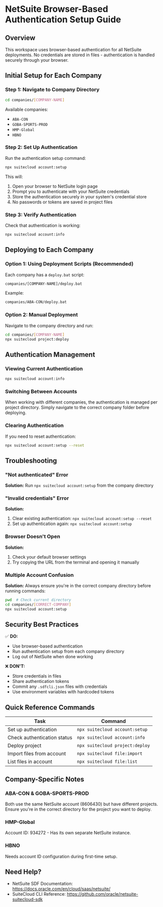 # NetSuite Browser-Based Authentication Setup Guide

## Overview
This workspace uses browser-based authentication for all NetSuite deployments. No credentials are stored in files - authentication is handled securely through your browser.

## Initial Setup for Each Company

### Step 1: Navigate to Company Directory
```bash
cd companies/[COMPANY-NAME]
```

Available companies:
- `ABA-CON`
- `GOBA-SPORTS-PROD`
- `HMP-Global`
- `HBNO`

### Step 2: Set Up Authentication
Run the authentication setup command:
```bash
npx suitecloud account:setup
```

This will:
1. Open your browser to NetSuite login page
2. Prompt you to authenticate with your NetSuite credentials
3. Store the authentication securely in your system's credential store
4. No passwords or tokens are saved in project files

### Step 3: Verify Authentication
Check that authentication is working:
```bash
npx suitecloud account:info
```

## Deploying to Each Company

### Option 1: Using Deployment Scripts (Recommended)
Each company has a `deploy.bat` script:
```bash
companies/[COMPANY-NAME]/deploy.bat
```

Example:
```bash
companies/ABA-CON/deploy.bat
```

### Option 2: Manual Deployment
Navigate to the company directory and run:
```bash
cd companies/[COMPANY-NAME]
npx suitecloud project:deploy
```

## Authentication Management

### Viewing Current Authentication
```bash
npx suitecloud account:info
```

### Switching Between Accounts
When working with different companies, the authentication is managed per project directory. Simply navigate to the correct company folder before deploying.

### Clearing Authentication
If you need to reset authentication:
```bash
npx suitecloud account:setup --reset
```

## Troubleshooting

### "Not authenticated" Error
**Solution:** Run `npx suitecloud account:setup` from the company directory

### "Invalid credentials" Error
**Solution:**
1. Clear existing authentication: `npx suitecloud account:setup --reset`
2. Set up authentication again: `npx suitecloud account:setup`

### Browser Doesn't Open
**Solution:**
1. Check your default browser settings
2. Try copying the URL from the terminal and opening it manually

### Multiple Account Confusion
**Solution:** Always ensure you're in the correct company directory before running commands:
```bash
pwd  # Check current directory
cd companies/[CORRECT-COMPANY]
npx suitecloud account:setup
```

## Security Best Practices

✅ **DO:**
- Use browser-based authentication
- Run authentication setup from each company directory
- Log out of NetSuite when done working

❌ **DON'T:**
- Store credentials in files
- Share authentication tokens
- Commit any `.sdfcli.json` files with credentials
- Use environment variables with hardcoded tokens

## Quick Reference Commands

| Task | Command |
|------|---------|
| Set up authentication | `npx suitecloud account:setup` |
| Check authentication status | `npx suitecloud account:info` |
| Deploy project | `npx suitecloud project:deploy` |
| Import files from account | `npx suitecloud file:import` |
| List files in account | `npx suitecloud file:list` |

## Company-Specific Notes

### ABA-CON & GOBA-SPORTS-PROD
Both use the same NetSuite account (8606430) but have different projects. Ensure you're in the correct directory for the project you want to deploy.

### HMP-Global
Account ID: 934272 - Has its own separate NetSuite instance.

### HBNO
Needs account ID configuration during first-time setup.

## Need Help?
- NetSuite SDF Documentation: https://docs.oracle.com/en/cloud/saas/netsuite/
- SuiteCloud CLI Reference: https://github.com/oracle/netsuite-suitecloud-sdk